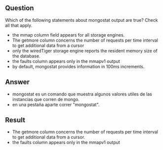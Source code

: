 ## Question

Which of the following statements about mongostat output are true? Check all that apply.

- the mmap column field appears for all storage engines.
- The getmore column concerns the number of requests per time interval to get additional data from a cursor
- only the wiredTiger storage engine reports the resident memory size of the database.
- the faults column appears only in the mmapv1 output
- by default, mongostat provides information in 100ms increments.

## Answer

- mongostat es un comando que muestra algunos valores utiles de las instancias que corren de mongo.
- en una pestaña aparte correr "mongostat".

## Result

- The getmore column concerns the number of requests per time interval to get additional data from a cursor.
- the faults column appears only in the mmapv1 output
